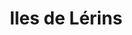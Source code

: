 ---
guid: "e06c32c6792a"
title: "Iles de Lérins"
latlng: "43.512813, 7.046378"
videoId: "nxbAlD7dzyo" 
---